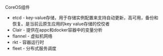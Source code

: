 CoreOS组件

* etcd - key-value存储，用于存储实例配置来支持自动更新，高可用，备份和恢复。是当前云原生应用的key value存储的佼佼者
* Clair - 提供在appc和docker容器中的变量分析
* flannel - 虚拟机网络
* rkt - 容器运行时
* fleet - 分布式服务调度
